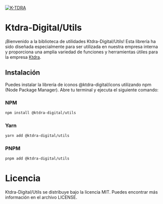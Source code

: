<a href="https://www.k-tdra.com" target="_blank">
 <img src="https://www.k-tdra.digital/Logotype_official_nombre.svg" alt="K-TDRA"/>
</a>

# Ktdra-Digital/Utils

¡Bienvenido a la biblioteca de utilidades Ktdra-Digital/Utils! Esta librería ha sido diseñada especialmente para ser utilizada en nuestra empresa interna y proporciona una amplia variedad de funciones y herramientas útiles para la empresa [Ktdra](https://www.k-tdra.com).

## Instalación

Puedes instalar la librería de iconos @ktdra-digital/icons utilizando npm (Node Package Manager). Abre tu terminal y ejecuta el siguiente comando:

### NPM

```bash
npm install @ktdra-digital/utils
```

### Yarn

```bash
yarn add @ktdra-digital/utils
```

### PNPM

```bash
pnpm add @ktdra-digital/utils
```

# Licencia

Ktdra-Digital/Utils se distribuye bajo la licencia MIT. Puedes encontrar más información en el archivo LICENSE.
